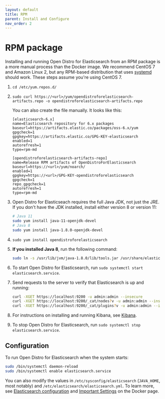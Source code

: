 ```yaml
---
layout: default
title: RPM
parent: Install and Configure
nav_order: 2
---
```


# RPM package

Installing and running Open Distro for Elasticsearch from an RPM package is a more manual process than the Docker image. We recommend CentOS 7 and Amazon Linux 2, but any RPM-based distribution that uses [systemd](https://en.wikipedia.org/wiki/Systemd) should work. These steps assume you're using CentOS 7.

1. `cd /etc/yum.repos.d/`

1. `sudo curl https://<url>/yum/opendistroforelasticsearch-artifacts.repo -o opendistroforelasticsearch-artifacts.repo`

   You can also create the file manually. It looks like this:

   ```
   [elasticsearch-6.x]
   name=Elasticsearch repository for 6.x packages
   baseurl=https://artifacts.elastic.co/packages/oss-6.x/yum
   gpgcheck=1
   gpgkey=https://artifacts.elastic.co/GPG-KEY-elasticsearch
   enabled=1
   autorefresh=1
   type=rpm-md

   [opendistroforelasticsearch-artifacts-repo]
   name=Release RPM artifacts of OpenDistroForElasticsearch
   baseurl=https://<url>/yum/noarch/
   enabled=1
   gpgkey=https://<url>/GPG-KEY-opendistroforelasticsearch
   gpgcheck=1
   repo_gpgcheck=1
   autorefresh=1
   type=rpm-md
   ```

1. Open Distro for Elasticseach requires the full Java JDK, not just the JRE. If you don't have the JDK installed, install either version 8 or version 11:

   ```bash
   # Java 11
   sudo yum install java-11-openjdk-devel
   # Java 8
   sudo yum install java-1.8.0-openjdk-devel
   ```

1. `sudo yum install opendistroforelasticsearch`

1. **If you installed Java 8**, run the following command:

   ```bash
   sudo ln -s /usr/lib/jvm/java-1.8.0/lib/tools.jar /usr/share/elasticsearch/lib/
   ```

1. To start Open Distro for Elasticsearch, run `sudo systemctl start elasticsearch.service`.

1. Send requests to the server to verify that Elasticsearch is up and running:

   ```bash
   curl -XGET https://localhost:9200 -u admin:admin --insecure
   curl -XGET https://localhost:9200/_cat/nodes?v -u admin:admin --insecure
   curl -XGET https://localhost:9200/_cat/plugins?v -u admin:admin --insecure
   ```

1. For instructions on installing and running Kibana, see [Kibana](../../kibana).

1. To stop Open Distro for Elasticsearch, run `sudo systemctl stop elasticsearch.service`.


## Configuration

To run Open Distro for Elasticsearch when the system starts:

```bash
sudo /bin/systemctl daemon-reload
sudo /bin/systemctl enable elasticsearch.service
```

You can also modify the values in `/etc/sysconfig/elasticsearch` (`JAVA_HOME`, most notably) and `/etc/elasticsearch/elasticsearch.yml`. To learn more, see [Elasticsearch configuration](../../elasticsearch/configuration/) and [Important Settings](../docker#important-settings) on the Docker page.

